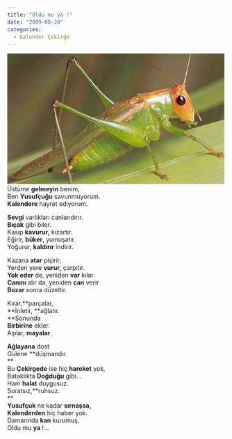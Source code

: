 ```yaml
---
title: "Oldu mu ya !"
date: "2009-08-20"
categories: 
  - Kalender Çekirge
---
```


![](../uploads/image/cekirge.jpg)  
Üstüme **gelmeyin** benim,                 
Ben **Yusufçuğu** savunmuyorum.  
**Kalendere** hayret ediyorum.

**Sevgi** varlıkları canlandırır.  
**Bıçak** gibi biler.  
Kasıp **kavurur,** kızartır.  
Eğirir, **büker**, yumuşatır.  
Yoğurur, **kaldırır** indirir.

Kazana **atar** pişirir,  
Yerden yere **vurur,** çarpıtır.  
**Yok eder** de, yeniden **var** kılar.  
**Canını** alır da, yeniden **can** verir  
**Bozar** sonra düzeltir.

Kırar,**parçalar,  
**İnletir, **ağlatır.  
**Sonunda   
**Birbirine** ekler.  
Aşılar, **mayalar**.  
  
**Ağlayana** dost  
Gülene **düşmandır.  
**  
Bu **Çekirgede** ise hiç **hareket** yok,  
Bataklıkta **Doğduğu** gibi...  
Ham **halat** duygusuz.  
Suratsız,**ruhsuz.  
**  
**Yusufçuk** ne kadar **sırnaşsa,  
Kalenderden** hiç haber yok.  
Damarında **kan** kurumuş.  
Oldu mu **ya** !…
